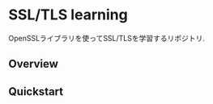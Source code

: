 SSL/TLS learning
================

OpenSSLライブラリを使ってSSL/TLSを学習するリポジトリ. 

## Overview



## Quickstart


